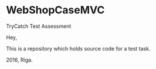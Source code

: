 # WebShopCaseMVC


TryCatch Test Assessment

Hey,

This is a repository which holds source code for a test task.

2016, Riga.
